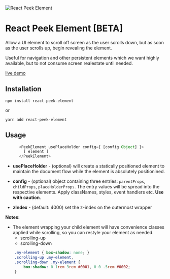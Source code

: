 ![React Peek Element](https://repository-images.githubusercontent.com/255969830/7bbc4000-847b-11ea-8bd1-fb940207482c)

# React Peek Element [BETA]
Allow a UI element to scroll off screen as the user scrolls down, but as soon as the user scrolls up, begin revealing the element.

Useful for navigation and other persistent elements which we want highly available, but to not consume screen realestate until needed.

[live demo](https://codesandbox.io/s/dazzling-ishizaka-n4d8y?file=/src/index.js)

## Installation

`npm install react-peek-element`

or

`yarn add react-peek-element`

## Usage

```js
      <PeekElement usePlaceHolder config={ [config Object] }>
        [ element ]
      </PeekElement>

```

* **usePlaceHolder** - (optional) will create a statically positioned element to maintain the document flow while the element is absolutely positionined.
* **config** - (optional) object containing three entries: `parentProps`, `childProps`, `placeHolderProps`.  The entry values will be spread into the respective elements.  Apply classNames, styles, event handlers etc. **Use with caution**.

* **zIndex** - (default: 4000) set the z-index on the outermost wrapper

**Notes:**

* The element wrapping your child element will have convenience classes applied while scrolling, so you can restyle your element as needed.
  - scrolling-up
  - scrolling-down

```css
	.my-element { box-shadow: none; }
	.scrolling-up .my-element,
	.scrolling-down .my-element {
		box-shadow: 0 1rem 3rem #0001, 0 0 .5rem #0002;
	}
```
